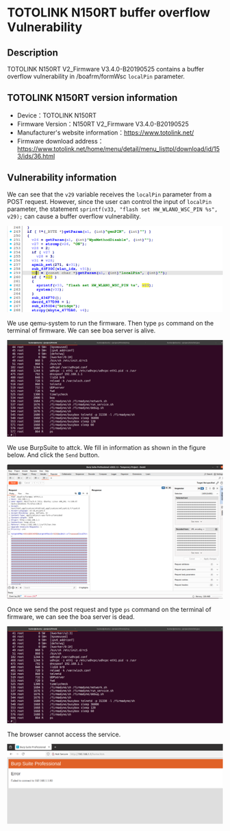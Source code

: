 # TOTOLINK N150RT buffer overflow Vulnerability 
## Description

TOTOLINK N150RT V2_Firmware V3.4.0-B20190525 contains a buffer overflow vulnerability in /boafrm/formWsc  `localPin` parameter.

## TOTOLINK N150RT version information

- Device：TOTOLINK N150RT
- Firmware Version：N150RT V2_Firmware V3.4.0-B20190525
- Manufacturer's website information：https://www.totolink.net/ 
- Firmware download address：https://www.totolink.net/home/menu/detail/menu_listtpl/download/id/153/ids/36.html

## Vulnerability information

We can see that the `v29` variable receives the `localPin` parameter from a POST request. However, since the user can control the input of `localPin` parameter, the statement `sprintf(v33, "flash set HW_WLANO_WSC_PIN %s", v29);` can cause a buffer overflow vulnerability.

![1.png](imgs/1.png)

We use qemu-system to run the firmware. Then type `ps` command on the terminal of firmware. We can see boa server is alive.

![2.png](imgs/2.png)

We use BurpSuite to attck. We fill in information as shown in the figure below. And click the `Send` button. 

![3.png](imgs/3.png)

Once we send the post request and type `ps` command on the terminal of firmware, we can see the boa server is dead.

![4.png](imgs/4.png)

The browser cannot access the service.

![5.png](imgs/5.png)